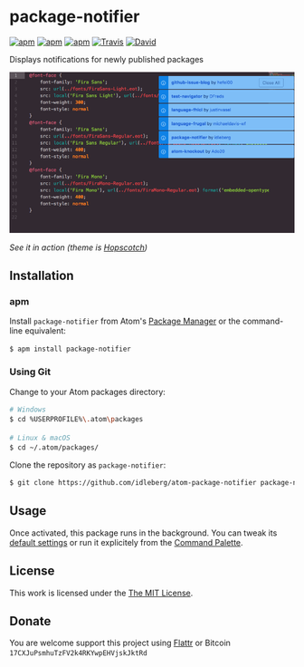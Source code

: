 # package-notifier

[![apm](https://img.shields.io/apm/l/package-notifier.svg?style=flat-square)](https://atom.io/packages/package-notifier)
[![apm](https://img.shields.io/apm/v/package-notifier.svg?style=flat-square)](https://atom.io/packages/package-notifier)
[![apm](https://img.shields.io/apm/dm/package-notifier.svg?style=flat-square)](https://atom.io/packages/package-notifier)
[![Travis](https://img.shields.io/travis/idleberg/atom-package-notifier.svg?style=flat-square)](https://travis-ci.org/idleberg/atom-package-notifier)
[![David](https://img.shields.io/david/dev/idleberg/atom-package-notifier.svg?style=flat-square)](https://david-dm.org/idleberg/atom-package-notifier?type=dev)

Displays notifications for newly published packages

![Screenshot](https://raw.githubusercontent.com/idleberg/atom-package-notifier/master/screenshot.png)

*See it in action (theme is [Hopscotch](https://atom.io/themes/hopscotch))*

## Installation

### apm

Install `package-notifier` from Atom's [Package Manager](http://flight-manual.atom.io/using-atom/sections/atom-packages/) or the command-line equivalent:

`$ apm install package-notifier`

### Using Git

Change to your Atom packages directory:

```bash
# Windows
$ cd %USERPROFILE%\.atom\packages

# Linux & macOS
$ cd ~/.atom/packages/
```

Clone the repository as `package-notifier`:

```bash
$ git clone https://github.com/idleberg/atom-package-notifier package-notifier
```

## Usage

Once activated, this package runs in the background. You can tweak its [default settings](http://flight-manual.atom.io/using-atom/sections/atom-packages/#package-settings) or run it explicitely from the [Command Palette](https://atom.io/docs/latest/getting-started-atom-basics#command-palette).

## License

This work is licensed under the [The MIT License](LICENSE.md).

## Donate

You are welcome support this project using [Flattr](https://flattr.com/submit/auto?user_id=idleberg&url=https://github.com/idleberg/atom-package-notifier) or Bitcoin `17CXJuPsmhuTzFV2k4RKYwpEHVjskJktRd`

